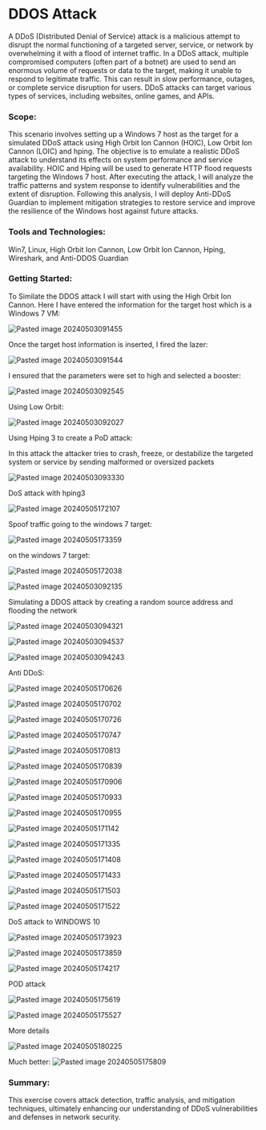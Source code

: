 # DDOS Attack

A DDoS (Distributed Denial of Service) attack is a malicious attempt to disrupt the normal functioning of a targeted server, service, or network by overwhelming it with a flood of internet traffic. In a DDoS attack, multiple compromised computers (often part of a botnet) are used to send an enormous volume of requests or data to the target, making it unable to respond to legitimate traffic. This can result in slow performance, outages, or complete service disruption for users. DDoS attacks can target various types of services, including websites, online games, and APIs.

### Scope:

This scenario involves setting up a Windows 7 host as the target for a simulated DDoS attack using High Orbit Ion Cannon (HOIC), Low Orbit Ion Cannon (LOIC) and hping. The objective is to emulate a realistic DDoS attack to understand its effects on system performance and service availability. HOIC and Hping will be used to generate HTTP flood requests targeting the Windows 7 host. After executing the attack, I will analyze the traffic patterns and system response to identify vulnerabilities and the extent of disruption. Following this analysis, I will deploy Anti-DDoS Guardian to implement mitigation strategies to restore service and improve the resilience of the Windows host against future attacks. 

### Tools and Technologies:
Win7, Linux, High Orbit Ion Cannon, Low Orbit Ion Cannon, Hping, Wireshark, and Anti-DDOS Guardian

### Getting Started:

To Similate the DDOS attack I will start with using the High Orbit Ion Cannon. Here I have entered the information for the target host which is a Windows 7 VM:

![Pasted image 20240503091455](https://github.com/lm3nitro/Projects/assets/55665256/781de2ba-c065-4472-a897-5c3e69b1b667)

Once the target host information is inserted, I fired the lazer:

![Pasted image 20240503091544](https://github.com/lm3nitro/Projects/assets/55665256/dc09773e-1713-4ff3-bfda-82cbe60c8506)

I ensured that the parameters were set to high and selected a booster:

![Pasted image 20240503092545](https://github.com/lm3nitro/Projects/assets/55665256/86222d24-c8b6-4e6b-82c3-47142158b3b8)


Using Low Orbit:

![Pasted image 20240503092027](https://github.com/lm3nitro/Projects/assets/55665256/cfbcfd8c-baa2-4ca8-ada1-c9ed5e22998f)


Using Hping 3 to create a PoD attack:

In this attack the attacker tries to crash, freeze, or destabilize the targeted system or service by sending malformed or oversized packets

![Pasted image 20240503093330](https://github.com/lm3nitro/Projects/assets/55665256/8249fed6-d648-4db3-952a-41e59e9ea3fb)


DoS attack with hping3

![Pasted image 20240505172107](https://github.com/lm3nitro/Projects/assets/55665256/df3fcb4c-9030-4e8c-a415-a7626340f072)

Spoof traffic going to the windows 7 target:

![Pasted image 20240505173359](https://github.com/lm3nitro/Projects/assets/55665256/83141334-36d3-422e-ad3c-5e99b4fce58b)

on the windows 7 target:

![Pasted image 20240505172038](https://github.com/lm3nitro/Projects/assets/55665256/cf830ac8-f65a-4c99-ba46-2ddd05b9ce6b)

![Pasted image 20240503092135](https://github.com/lm3nitro/Projects/assets/55665256/c2ceeab3-717e-4d4c-965d-3a91ebdf868f)


Simulating a DDOS attack by creating a random source address and flooding the  network


![Pasted image 20240503094321](https://github.com/lm3nitro/Projects/assets/55665256/bce43e23-1785-4b3f-811f-31b06369f2f0)

![Pasted image 20240503094537](https://github.com/lm3nitro/Projects/assets/55665256/2ec8bcc7-7537-49b3-899d-123d30cefb5c)

![Pasted image 20240503094243](https://github.com/lm3nitro/Projects/assets/55665256/43bee467-46b4-47d8-bda7-5fa949089c0b)

Anti DDoS:

![Pasted image 20240505170626](https://github.com/lm3nitro/Projects/assets/55665256/2a10b2bf-8ff9-407e-aec7-6800d7a62040)

![Pasted image 20240505170702](https://github.com/lm3nitro/Projects/assets/55665256/f240ca59-4f1e-499b-938c-a1057088424b)

![Pasted image 20240505170726](https://github.com/lm3nitro/Projects/assets/55665256/8aa072b7-f8a2-40d8-bcca-a06957e32d8e)

![Pasted image 20240505170747](https://github.com/lm3nitro/Projects/assets/55665256/14a43935-2df2-4620-820e-449287067a67)


![Pasted image 20240505170813](https://github.com/lm3nitro/Projects/assets/55665256/5ec5349b-b54e-4d16-9892-18651c7bf206)

![Pasted image 20240505170839](https://github.com/lm3nitro/Projects/assets/55665256/bb1b8026-e1bc-441e-bfba-025a9dfcf0da)


![Pasted image 20240505170906](https://github.com/lm3nitro/Projects/assets/55665256/2a0ede17-4cc8-4db5-8b22-0208869051d7)

![Pasted image 20240505170933](https://github.com/lm3nitro/Projects/assets/55665256/47bce11b-95b8-4922-9247-163230086e65)


![Pasted image 20240505170955](https://github.com/lm3nitro/Projects/assets/55665256/2a565ada-a63e-48e3-a251-f3af275e1e45)


![Pasted image 20240505171142](https://github.com/lm3nitro/Projects/assets/55665256/7ff95fea-f927-4184-85fe-550b2c274497)


![Pasted image 20240505171335](https://github.com/lm3nitro/Projects/assets/55665256/7f12ac10-7c15-4cc7-b8af-34fccf777e18)


![Pasted image 20240505171408](https://github.com/lm3nitro/Projects/assets/55665256/6e95892c-e215-4a88-9c37-7424179e8b1c)

![Pasted image 20240505171433](https://github.com/lm3nitro/Projects/assets/55665256/02c44957-ed0c-44a2-95b8-bdfe05d9cd48)

![Pasted image 20240505171503](https://github.com/lm3nitro/Projects/assets/55665256/70952cc9-bd3e-4ab5-976d-6240720b8623)


![Pasted image 20240505171522](https://github.com/lm3nitro/Projects/assets/55665256/02e9c72e-4173-4171-abe9-fbb800a8289f)

DoS attack to WINDOWS 10


![Pasted image 20240505173923](https://github.com/lm3nitro/Projects/assets/55665256/20774dfe-0fbf-4212-bce7-792c0c49222e)


![Pasted image 20240505173859](https://github.com/lm3nitro/Projects/assets/55665256/bc21365c-a951-42f6-8a17-067060a1c70e)


![Pasted image 20240505174217](https://github.com/lm3nitro/Projects/assets/55665256/cf774d4a-4cea-4e85-b649-1a4b2a512994)


POD attack


![Pasted image 20240505175619](https://github.com/lm3nitro/Projects/assets/55665256/40c232e9-f3df-4478-b544-ff4923067f01)


![Pasted image 20240505175527](https://github.com/lm3nitro/Projects/assets/55665256/9344f369-bd9b-47a4-bcd9-c41e7323c157)


More details


![Pasted image 20240505180225](https://github.com/lm3nitro/Projects/assets/55665256/633a290f-5cfa-4733-ac44-303738b62ec0)


Much better:
![Pasted image 20240505175809](https://github.com/lm3nitro/Projects/assets/55665256/ec12c831-57d8-4839-a27a-7f5f741f3036)

### Summary:

This exercise covers attack detection, traffic analysis, and mitigation techniques, ultimately enhancing our understanding of DDoS vulnerabilities and defenses in network security.

